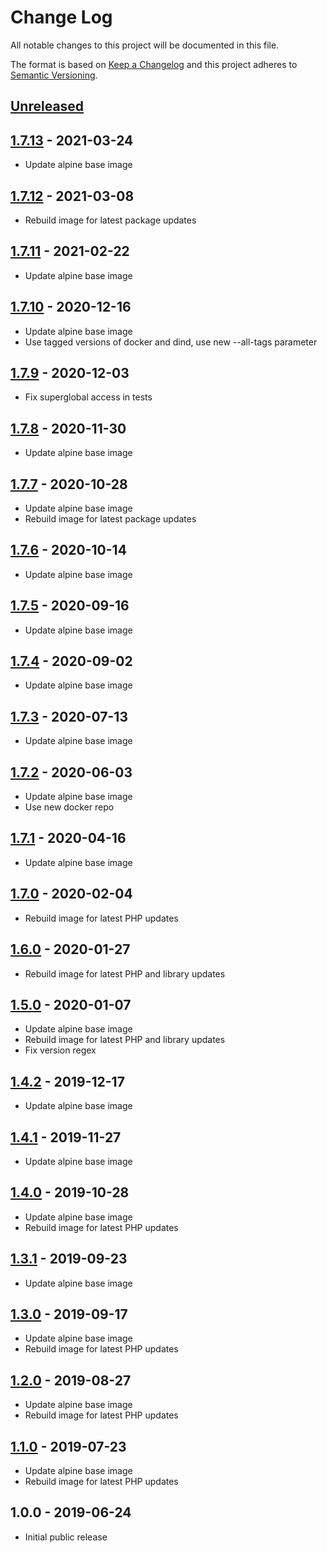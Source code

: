 # Change Log
All notable changes to this project will be documented in this file.

The format is based on [Keep a Changelog](http://keepachangelog.com/)
and this project adheres to [Semantic Versioning](http://semver.org/).

## [Unreleased]

## [1.7.13] - 2021-03-24
- Update alpine base image

## [1.7.12] - 2021-03-08
- Rebuild image for latest package updates

## [1.7.11] - 2021-02-22
- Update alpine base image

## [1.7.10] - 2020-12-16
- Update alpine base image
- Use tagged versions of docker and dind, use new --all-tags parameter

## [1.7.9] - 2020-12-03
- Fix superglobal access in tests

## [1.7.8] - 2020-11-30
- Update alpine base image

## [1.7.7] - 2020-10-28
- Update alpine base image
- Rebuild image for latest package updates

## [1.7.6] - 2020-10-14
- Update alpine base image

## [1.7.5] - 2020-09-16
- Update alpine base image

## [1.7.4] - 2020-09-02
- Update alpine base image

## [1.7.3] - 2020-07-13
- Update alpine base image

## [1.7.2] - 2020-06-03
- Update alpine base image
- Use new docker repo

## [1.7.1] - 2020-04-16
- Update alpine base image

## [1.7.0] - 2020-02-04
- Rebuild image for latest PHP updates

## [1.6.0] - 2020-01-27
- Rebuild image for latest PHP and library updates

## [1.5.0] - 2020-01-07
- Update alpine base image
- Rebuild image for latest PHP and library updates
- Fix version regex

## [1.4.2] - 2019-12-17
- Update alpine base image

## [1.4.1] - 2019-11-27
- Update alpine base image

## [1.4.0] - 2019-10-28
- Update alpine base image
- Rebuild image for latest PHP updates

## [1.3.1] - 2019-09-23
- Update alpine base image

## [1.3.0] - 2019-09-17
- Update alpine base image
- Rebuild image for latest PHP updates

## [1.2.0] - 2019-08-27
- Update alpine base image
- Rebuild image for latest PHP updates

## [1.1.0] - 2019-07-23
- Update alpine base image
- Rebuild image for latest PHP updates

## 1.0.0 - 2019-06-24
- Initial public release

[Unreleased]: https://github.com/gmitirol/alpine310-php73/compare/1.7.13...HEAD
[1.7.13]: https://github.com/gmitirol/alpine310-php73/compare/1.7.12...1.7.13
[1.7.12]: https://github.com/gmitirol/alpine310-php73/compare/1.7.11...1.7.12
[1.7.11]: https://github.com/gmitirol/alpine310-php73/compare/1.7.10...1.7.11
[1.7.10]: https://github.com/gmitirol/alpine310-php73/compare/1.7.9...1.7.10
[1.7.9]: https://github.com/gmitirol/alpine310-php73/compare/1.7.8...1.7.9
[1.7.8]: https://github.com/gmitirol/alpine310-php73/compare/1.7.7...1.7.8
[1.7.7]: https://github.com/gmitirol/alpine310-php73/compare/1.7.6...1.7.7
[1.7.6]: https://github.com/gmitirol/alpine310-php73/compare/1.7.5...1.7.6
[1.7.5]: https://github.com/gmitirol/alpine310-php73/compare/1.7.4...1.7.5
[1.7.4]: https://github.com/gmitirol/alpine310-php73/compare/1.7.3...1.7.4
[1.7.3]: https://github.com/gmitirol/alpine310-php73/compare/1.7.2...1.7.3
[1.7.2]: https://github.com/gmitirol/alpine310-php73/compare/1.7.1...1.7.2
[1.7.1]: https://github.com/gmitirol/alpine310-php73/compare/1.7.0...1.7.1
[1.7.0]: https://github.com/gmitirol/alpine310-php73/compare/1.6.0...1.7.0
[1.6.0]: https://github.com/gmitirol/alpine310-php73/compare/1.5.0...1.6.0
[1.5.0]: https://github.com/gmitirol/alpine310-php73/compare/1.4.2...1.5.0
[1.4.2]: https://github.com/gmitirol/alpine310-php73/compare/1.4.1...1.4.2
[1.4.1]: https://github.com/gmitirol/alpine310-php73/compare/1.4.0...1.4.1
[1.4.0]: https://github.com/gmitirol/alpine310-php73/compare/1.3.1...1.4.0
[1.3.1]: https://github.com/gmitirol/alpine310-php73/compare/1.3.0...1.3.1
[1.3.0]: https://github.com/gmitirol/alpine310-php73/compare/1.2.0...1.3.0
[1.2.0]: https://github.com/gmitirol/alpine310-php73/compare/1.1.0...1.2.0
[1.1.0]: https://github.com/gmitirol/alpine310-php73/compare/1.0.0...1.1.0
